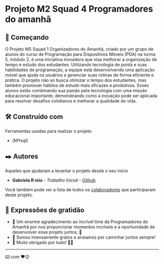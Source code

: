 # Projeto M2 Squad 4 Programadores do amanhã

## 🚀 Começando

O Projeto M5 Squad 1 Organizadores do Amanhã, criado por um grupo de alunos do curso de Programação para Dispositivos Móveis (PDA) na turma 5, módulo 2, é uma iniciativa inovadora que visa melhorar a organização de tempo e estudo dos estudantes. Utilizando tecnologia de ponta e suas habilidades de programação, a equipe está desenvolvendo uma aplicação móvel que ajuda os usuários a gerenciar suas rotinas de forma eficiente e prática. O projeto não só busca otimizar o tempo dos estudantes, mas também promover hábitos de estudo mais eficazes e produtivos. Esses alunos estão combinando sua paixão pela tecnologia com uma missão educacional importante, demonstrando como a inovação pode ser aplicada para resolver desafios cotidianos e melhorar a qualidade de vida.


## 🛠️ Construído com

Ferramentas usadas para realizar o projeto

* [MYsql]


## ✒️ Autores

Aqueles que ajudaram a levantar o projeto desde o seu início

* **Gabriela R reis** - *Trabalho Inicial* - [Github](https://github.com/dev-gabis)

Você também pode ver a lista de todos os [colaboradores](https://github.com/FelipePires007/Projeto-Final-M2/graphs/contributors) que participaram deste projeto.

## 🎁 Expressões de gratidão

* 🌟 Um enorme agradecimento ao incrível time da Programadores do Amanhã por nos proporcionar momentos incríveis e a oportunidade de desenvolver esse projeto juntos; 🚀
* 💖 Somos imensamente gratos e ansiamos por caminhar juntos sempre!
* 🌱 Muito obrigado por tudo! 🙌🎉

---
⌨️ com ❤️😊

